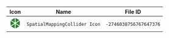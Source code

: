 | Icon | Name | File ID |
| ---  | ---  | ---     |
| ![](SpatialMappingCollider%20Icon.png) | `SpatialMappingCollider Icon` | `-2746038756767647376` |
